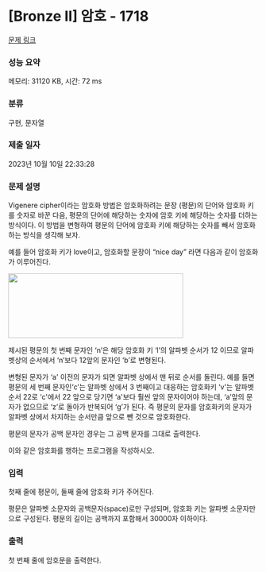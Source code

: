 # [Bronze II] 암호 - 1718 

[문제 링크](https://www.acmicpc.net/problem/1718) 

### 성능 요약

메모리: 31120 KB, 시간: 72 ms

### 분류

구현, 문자열

### 제출 일자

2023년 10월 10일 22:33:28

### 문제 설명

<p>Vigenere cipher이라는 암호화 방법은 암호화하려는 문장 (평문)의 단어와 암호화 키를 숫자로 바꾼 다음, 평문의 단어에 해당하는 숫자에 암호 키에 해당하는 숫자를 더하는 방식이다. 이 방법을 변형하여 평문의 단어에 암호화 키에 해당하는 숫자를 빼서 암호화하는 방식을 생각해 보자.</p>

<p>예를 들어 암호화 키가 love이고, 암호화할 문장이 “nice day” 라면 다음과 같이 암호화가 이루어진다.</p>

<p><img alt="" src="https://www.acmicpc.net/JudgeOnline/upload/201005/dkagh.PNG" style="height:130px; width:352px"></p>

<p>제시된 평문의 첫 번째 문자인 ‘n’은 해당 암호화 키 ‘l’의 알파벳 순서가 12 이므로 알파벳상의 순서에서 ‘n’보다 12앞의 문자인 ‘b’로 변형된다.</p>

<p>변형된 문자가 ‘a' 이전의 문자가 되면 알파벳 상에서 맨 뒤로 순서를 돌린다. 예를 들면 평문의 세 번째 문자인‘c’는 알파벳 상에서 3 번째이고 대응하는 암호화키 ‘v'는 알파벳 순서 22로 ‘c'에서 22 앞으로 당기면 ‘a'보다 훨씬 앞의 문자이어야 하는데, ‘a’앞의 문자가 없으므로 ‘z’로 돌아가 반복되어 ‘g’가 된다. 즉 평문의 문자를 암호화키의 문자가 알파벳 상에서 차지하는 순서만큼 앞으로 뺀 것으로 암호화한다.</p>

<p>평문의 문자가 공백 문자인 경우는 그 공백 문자를 그대로 출력한다.</p>

<p>이와 같은 암호화를 행하는 프로그램을 작성하시오.</p>

### 입력 

 <p>첫째 줄에 평문이, 둘째 줄에 암호화 키가 주어진다.</p>

<p>평문은 알파벳 소문자와 공백문자(space)로만 구성되며, 암호화 키는 알파벳 소문자만으로 구성된다. 평문의 길이는 공백까지 포함해서 30000자 이하이다.</p>

### 출력 

 <p>첫 번째 줄에 암호문을 출력한다.</p>

